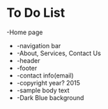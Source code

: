 # To Do List
-Home page
+   -navigation bar
+   -About, Services, Contact Us
+   -header
+   -footer
+   -contact info(email)
+   -copyright year? 2015
+   -sample body text
+   -Dark Blue background

